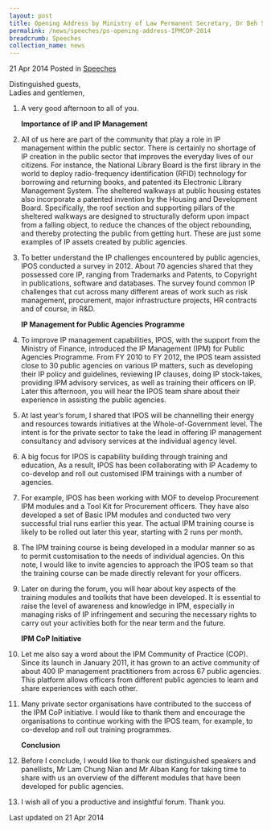```yaml
---
layout: post
title: Opening Address by Ministry of Law Permanent Secretary, Dr Beh Swan Gin, at the Intellectual Property Management Community of Practice Forum 2014
permalink: /news/speeches/ps-opening-address-IPMCOP-2014
breadcrumb: Speeches
collection_name: news
---
```


21 Apr 2014 Posted in [Speeches](/news/speeches)

Distinguished guests,  
Ladies and gentlemen,

 1. A very good afternoon to all of you.
   
    **Importance of IP and IP Management**


 2. All of us here are part of the community that play a role in IP management within the public sector.  There is certainly no shortage of IP creation in the public sector that improves the everyday lives of our citizens. For instance, the National Library Board is the first library in the world to deploy radio-frequency identification (RFID) technology for borrowing and returning books, and patented its Electronic Library Management System.  The sheltered walkways at public housing estates also incorporate a patented invention by the Housing and Development Board. Specifically, the roof section and supporting pillars of the sheltered walkways are designed to structurally deform upon impact from a falling object, to reduce the chances of the object rebounding, and thereby protecting the public from getting hurt. These are just some examples of IP assets created by public agencies.


 3. To better understand the IP challenges encountered by public agencies, IPOS conducted a survey in 2012. About 70 agencies shared that they possessed core IP, ranging from Trademarks and Patents, to Copyright in publications, software and databases. The survey found common IP challenges that cut across many different areas of work such as risk management, procurement, major infrastructure projects, HR contracts and of course, in R&D. 
    
    **IP Management for Public Agencies Programme**


 4. To improve IP management capabilities, IPOS, with the support from the Ministry of Finance, introduced the IP Management (IPM) for Public Agencies Programme. From FY 2010 to FY 2012, the IPOS team assisted close to 30 public agencies on various IP matters, such as developing their IP policy and guidelines, reviewing IP clauses, doing IP stock-takes, providing IPM advisory services, as well as training their officers on IP. Later this afternoon, you will hear the IPOS team share about their experience in assisting the public agencies.

 5. At last year’s forum, I shared that IPOS will be channelling their energy and resources towards initiatives at the Whole-of-Government level. The intent is for the private sector to take the lead in offering IP management consultancy and advisory services at the individual agency level. 


 6. A big focus for IPOS is capability building through training and education, As a result, IPOS has been collaborating with IP Academy to co-develop and roll out customised IPM trainings with a number of agencies. 


 7. For example, IPOS has been working with MOF to develop Procurement IPM modules and a Tool Kit for Procurement officers. They have also developed a set of Basic IPM modules and conducted two very successful trial runs earlier this year. The actual IPM training course is likely to be rolled out later this year, starting with 2 runs per month.


 8. The IPM training course is being developed in a modular manner so as to permit customisation to the needs of individual agencies. On this note, I would like to invite agencies to approach the IPOS team so that the training course can be made directly relevant for your officers.


 9. Later on during the forum, you will hear about key aspects of the training modules and toolkits that have been developed. It is essential to raise the level of awareness and knowledge in IPM, especially in managing risks of IP infringement and securing the necessary rights to carry out your activities both for the near term and the future. 
    
    **IPM CoP Initiative**


10. Let me also say a word about the IPM Community of Practice (COP).  Since its launch in January 2011, it has grown to an active community of about 400 IP management practitioners from across 67 public agencies.  This platform allows officers from different public agencies to learn and share experiences with each other.

11. Many private sector organisations have contributed to the success of the IPM CoP initiative.  I would like to thank them and encourage the organisations to continue working with the IPOS team, for example, to co-develop and roll out training programmes.
    
    **Conclusion**


12. Before I conclude, I would like to thank our distinguished speakers and panellists, Mr Lam Chung Nian and Mr Alban Kang for taking time to share with us an overview of the different modules that have been developed for public agencies.

13. I wish all of you a productive and insightful forum. Thank you.


<p class="right-side-updated">Last updated on 21 Apr 2014</p>

